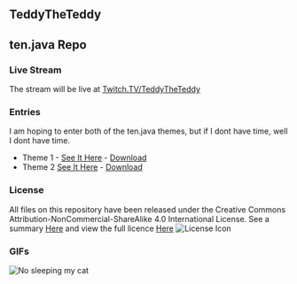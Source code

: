 ## TeddyTheTeddy
## ten.java Repo
### Live Stream
The stream will be live at [Twitch.TV/TeddyTheTeddy](http://www.twitch.tv/teddytheteddy)
### Entries
I am hoping to enter both of the ten.java themes, but if I dont have time, well I dont have time.
- Theme 1 - [See It Here](https://github.com/tenjavacontest/TeddyTheTeddy/tree/master/Theme%201) - [Download]()
- Theme 2 [See It Here](https://github.com/tenjavacontest/TeddyTheTeddy/tree/master/Theme%202) - [Download]()
### License
All files on this repository have been released under the Creative Commons Attribution-NonCommercial-ShareAlike 4.0 International License.
See a summary [Here](http://creativecommons.org/licenses/by-nc-sa/4.0/) and view the full licence [Here](http://creativecommons.org/licenses/by-nc-sa/4.0/legalcode)
![License Icon](http://i.creativecommons.org/l/by-nc-sa/4.0/88x31.png "License")
### GIFs

![No sleeping my cat](http://www.dormstormer.com/wp-content/uploads/2013/05/anigif_enhanced-buzz-1198-1367681176-8.gif "Sleepy Cat")
